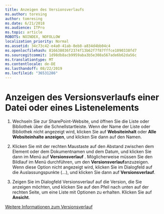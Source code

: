 ```yaml
---
title: Anzeigen des Versionsverlaufs
ms.author: toresing
author: tomresing
ms.date: 6/21/2018
ms.audience: ITPro
ms.topic: article
ROBOTS: NOINDEX, NOFOLLOW
localization_priority: Normal
ms.assetid: 34c73c42-e4a0-41ab-8eb8-a834d4bb04c4
ms.openlocfilehash: 816638036f2374f13b62f7f87fffce1090338fd7
ms.sourcegitcommit: 1d98db8acb9959aba3b5e308a567ade6b62da56c
ms.translationtype: MT
ms.contentlocale: de-DE
ms.lasthandoff: 08/22/2019
ms.locfileid: "36531286"
---
```

# <a name="view-version-history-of-a-file-or-list-item"></a>Anzeigen des Versionsverlaufs einer Datei oder eines Listenelements

1. Wechseln Sie zur SharePoint-Website, und öffnen Sie die Liste oder Bibliothek über die Schnellstartleiste. Wenn der Name der Liste oder Bibliothek nicht angezeigt wird, klicken Sie auf **Websiteinhalt** oder **Alle Websiteinhalte anzeigen**, und klicken Sie dann auf den Namen.
    
2. Klicken Sie mit der rechten Maustaste auf den Abstand zwischen dem Element oder dem Dokumentnamen und dem Datum, und klicken Sie dann im Menü auf **Versionsverlauf** . Möglicherweise müssen Sie den Bildlauf im Menü durchführen, um den **Versionsverlauf**anzuzeigen. Wenn diese Option nicht angezeigt wird, klicken Sie im Dialogfeld auf die Auslassungspunkte (...), und klicken Sie dann auf **Versionsverlauf**.
    
3. Zeigen Sie im Dialogfeld Versionsverlauf auf die Version, die Sie anzeigen möchten, und klicken Sie auf den Pfeil nach unten auf der rechten Seite, um eine Liste mit Optionen zu erhalten. Klicken Sie auf **Ansicht**.
    
[Weitere Informationen zum Versionsverlauf](https://go.microsoft.com/fwlink/?linkid=875709)
  


